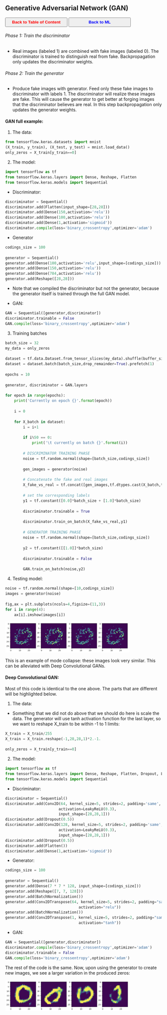 ## Generative Adversarial Network (GAN)

<a><button name="button" style = "color:red;width:200px;height:30px;cursor:pointer" onclick="window.location.href='https://reynier0611.github.io';">**Back to Table of Content**</button></a> <a><button name="button" style = "color:blue;width:200px;height:30px;cursor:pointer" onclick="window.location.href='https://reynier0611.github.io/ml/ml.html';">**Back to ML**</button></a>

###### Phase 1: Train the discriminator

- Real images (labeled 1) are combined with fake images (labeled 0). The discriminator is trained to distinguish real from fake. Backpropagation only updates the discriminator weights.

###### Phase 2: Train the generator

- Produce fake images with generator. Feed only these fake images to discriminator with labels 1. The discriminator will realize these images are fake. This will cause the generator to get better at forging images that the discriminator believes are real. In this step backpropagation only updates the generator weights.


#### GAN full example:

1. The data:

```python
from tensorflow.keras.datasets import mnist
(X_train, y_train), (X_test, y_test) = mnist.load_data()
only_zeros = X_train[y_train==0]
```

2. The model:

```python
import tensorflow as tf
from tensorflow.keras.layers import Dense, Reshape, Flatten
from tensorflow.keras.models import Sequential
```

- Discriminator:

```python
discriminator = Sequential()
discriminator.add(Flatten(input_shape=[28,28]))
discriminator.add(Dense(150,activation='relu'))
discriminator.add(Dense(100,activation='relu'))
discriminator.add(Dense(1,activation='sigmoid'))
discriminator.compile(loss='binary_crossentropy',optimizer='adam')
```

- Generator

```python
codings_size = 100

generator = Sequential()
generator.add(Dense(100,activation='relu',input_shape=[codings_size]))
generator.add(Dense(150,activation='relu'))
generator.add(Dense(784,activation='relu'))
generator.add(Reshape([28,28]))
```

* Note that we compiled the discriminator but not the generator, because the generator itself is trained through the full GAN model.

- GAN:

```python
GAN = Sequential([generator,discriminator])
discriminator.trainable = False
GAN.compile(loss='binary_crossentropy',optimizer='adam')
```

3. Training batches

```python
batch_size = 32
my_data = only_zeros

dataset = tf.data.Dataset.from_tensor_slices(my_data).shuffle(buffer_size=1000)
dataset = dataset.batch(batch_size,drop_remainder=True).prefetch(1)

epochs = 10

generator, discriminator = GAN.layers

for epoch in range(epochs):
    print('Currently on epoch {}'.format(epoch))
    
    i = 0
    
    for X_batch in dataset:
        i = i+1
        
        if i%50 == 0:
            print('\t currently on batch {}'.format(i))
            
        # DISCRIMINATOR TRAINING PHASE
        noise = tf.random.normal(shape=[batch_size,codings_size])
        
        gen_images = generator(noise)
        
        # Concatenate the fake and real images
        X_fake_vs_real = tf.concat([gen_images,tf.dtypes.cast(X_batch,tf.float32)],axis=0)
        
        # set the corresponding labels
        y1 = tf.constant([0.0]*batch_size + [1.0]*batch_size)
        
        discriminator.trainable = True
        
        discriminator.train_on_batch(X_fake_vs_real,y1)
        
        # GENERATOR TRAINING PHASE
        noise = tf.random.normal(shape=[batch_size,codings_size])
        
        y2 = tf.constant([[1.0]]*batch_size)
        
        discriminator.trainable = False
        
        GAN.train_on_batch(noise,y2)
```

4. Testing model:

```python
noise = tf.random.normal(shape=[10,codings_size])
images = generator(noise)

fig,ax = plt.subplots(ncols=4,figsize=(11,3))
for i in range(4):
    ax[i].imshow(images[i])
```

<img src="img/gan1.jpg" width="400" height="100" style="float: center;" />

This is an example of mode collapse: these images look very similar. This can be alleviated with Deep Convolutional GANs.

#### Deep Convolutional GAN:

Most of this code is identical to the one above. The parts that are different will be highlighted below.

1. The data:
- Something that we did not do above that we should do here is scale the data. The generator will use tanh activation function for the last layer, so we want to reshape X_train to be within -1 to 1 limits:

```python
X_train = X_train/255
X_train = X_train.reshape(-1,28,28,1)*2.-1.

only_zeros = X_train[y_train==0]
```

2. The model:

```python
import tensorflow as tf
from tensorflow.keras.layers import Dense, Reshape, Flatten, Dropout, LeakyReLU, BatchNormalization, Conv2D, Conv2DTranspose
from tensorflow.keras.models import Sequential
```

- Discriminator:

```python
discriminator = Sequential()
discriminator.add(Conv2D(64, kernel_size=5, strides=2, padding='same',
                        activation=LeakyReLU(0.3),
                        input_shape=[28,28,1]))
discriminator.add(Dropout(0.5))
discriminator.add(Conv2D(128, kernel_size=5, strides=2, padding='same',
                        activation=LeakyReLU(0.3),
                        input_shape=[28,28,1]))
discriminator.add(Dropout(0.5))
discriminator.add(Flatten())
discriminator.add(Dense(1,activation='sigmoid'))
```

- Generator:

```python
codings_size = 100

generator = Sequential()
generator.add(Dense(7 * 7 * 128, input_shape=[codings_size]))
generator.add(Reshape([7, 7, 128]))
generator.add(BatchNormalization())
generator.add(Conv2DTranspose(64, kernel_size=5, strides=2, padding="same",
                                 activation="relu"))
generator.add(BatchNormalization())
generator.add(Conv2DTranspose(1, kernel_size=5, strides=2, padding="same",
                                 activation="tanh"))
```

- GAN:

```python
GAN = Sequential([generator,discriminator])
discriminator.compile(loss='binary_crossentropy',optimizer='adam')
discriminator.trainable = False
GAN.compile(loss='binary_crossentropy',optimizer='adam')
```

The rest of the code is the same. Now, upon using the generator to create new images, we see a larger variation in the produced zeros:

<img src="img/gan2.jpg" width="400" height="100" style="float: center;" />
